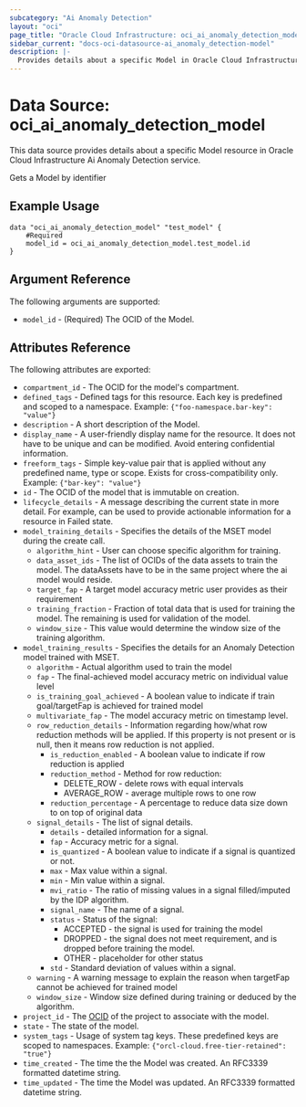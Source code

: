 ```yaml
---
subcategory: "Ai Anomaly Detection"
layout: "oci"
page_title: "Oracle Cloud Infrastructure: oci_ai_anomaly_detection_model"
sidebar_current: "docs-oci-datasource-ai_anomaly_detection-model"
description: |-
  Provides details about a specific Model in Oracle Cloud Infrastructure Ai Anomaly Detection service
---
```


# Data Source: oci_ai_anomaly_detection_model
This data source provides details about a specific Model resource in Oracle Cloud Infrastructure Ai Anomaly Detection service.

Gets a Model by identifier

## Example Usage

```hcl
data "oci_ai_anomaly_detection_model" "test_model" {
	#Required
	model_id = oci_ai_anomaly_detection_model.test_model.id
}
```

## Argument Reference

The following arguments are supported:

* `model_id` - (Required) The OCID of the Model.


## Attributes Reference

The following attributes are exported:

* `compartment_id` - The OCID for the model's compartment.
* `defined_tags` - Defined tags for this resource. Each key is predefined and scoped to a namespace. Example: `{"foo-namespace.bar-key": "value"}` 
* `description` - A short description of the Model.
* `display_name` - A user-friendly display name for the resource. It does not have to be unique and can be modified. Avoid entering confidential information.
* `freeform_tags` - Simple key-value pair that is applied without any predefined name, type or scope. Exists for cross-compatibility only. Example: `{"bar-key": "value"}` 
* `id` - The OCID of the model that is immutable on creation.
* `lifecycle_details` - A message describing the current state in more detail. For example, can be used to provide actionable information for a resource in Failed state.
* `model_training_details` - Specifies the details of the MSET model during the create call.
	* `algorithm_hint` - User can choose specific algorithm for training.
	* `data_asset_ids` - The list of OCIDs of the data assets to train the model. The dataAssets have to be in the same project where the ai model would reside.
	* `target_fap` - A target model accuracy metric user provides as their requirement
	* `training_fraction` - Fraction of total data that is used for training the model. The remaining is used for validation of the model.
	* `window_size` - This value would determine the window size of the training algorithm.
* `model_training_results` - Specifies the details for an Anomaly Detection model trained with MSET.
	* `algorithm` - Actual algorithm used to train the model
	* `fap` - The final-achieved model accuracy metric on individual value level
	* `is_training_goal_achieved` - A boolean value to indicate if train goal/targetFap is achieved for trained model
	* `multivariate_fap` - The model accuracy metric on timestamp level.
	* `row_reduction_details` - Information regarding how/what row reduction methods will be applied. If this property is not present or is null, then it means row reduction is not applied.
		* `is_reduction_enabled` - A boolean value to indicate if row reduction is applied
		* `reduction_method` - Method for row reduction:
			* DELETE_ROW - delete rows with equal intervals
			* AVERAGE_ROW - average multiple rows to one row 
		* `reduction_percentage` - A percentage to reduce data size down to on top of original data
	* `signal_details` - The list of signal details.
		* `details` - detailed information for a signal.
		* `fap` - Accuracy metric for a signal.
		* `is_quantized` - A boolean value to indicate if a signal is quantized or not.
		* `max` - Max value within a signal.
		* `min` - Min value within a signal.
		* `mvi_ratio` - The ratio of missing values in a signal filled/imputed by the IDP algorithm.
		* `signal_name` - The name of a signal.
		* `status` - Status of the signal:
			* ACCEPTED - the signal is used for training the model
			* DROPPED - the signal does not meet requirement, and is dropped before training the model.
			* OTHER - placeholder for other status 
		* `std` - Standard deviation of values within a signal.
	* `warning` - A warning message to explain the reason when targetFap cannot be achieved for trained model
	* `window_size` - Window size defined during training or deduced by the algorithm.
* `project_id` - The [OCID](https://docs.cloud.oracle.com/iaas/Content/General/Concepts/identifiers.htm) of the project to associate with the model.
* `state` - The state of the model.
* `system_tags` - Usage of system tag keys. These predefined keys are scoped to namespaces. Example: `{"orcl-cloud.free-tier-retained": "true"}` 
* `time_created` - The time the the Model was created. An RFC3339 formatted datetime string.
* `time_updated` - The time the Model was updated. An RFC3339 formatted datetime string.

